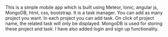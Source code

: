 

This is a simple mobile app which is built using Meteor, Ionic, angular js, MongoDB, html, css, bootstrap.
It is a task manager. You can add as many project you want. In each project you can add task. 
On click of project name, the related task will only be displayed. MongoDB is used for storing these project and task.
I have also added login and sign up functionality.
